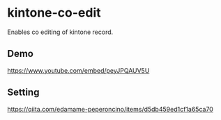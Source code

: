 # kintone-co-edit

Enables co editing of kintone record.

## Demo

https://www.youtube.com/embed/peyJPQAUV5U

## Setting

https://qiita.com/edamame-peperoncino/items/d5db459ed1cf1a65ca70
